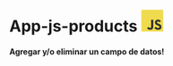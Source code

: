 # App-js-products <img src="https://raw.githubusercontent.com/devicons/devicon/master/icons/javascript/javascript-original.svg" alt="javascript" width="40" height="40"/>


#### Agregar y/o eliminar un campo de datos!
